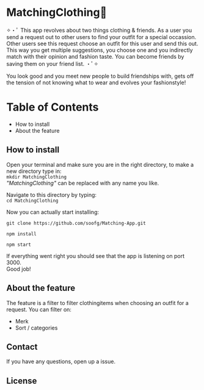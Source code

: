 # MatchingClothing👚


✧・ﾟ This app revolves about two things clothing & friends. As a user you send a request out to other users to find your outfit for a special occassion. Other users see this request choose an outfit for this user and send this out. This way you get multiple suggestions, you choose one and you indirectly match with their opinion and fashion taste. You can become friends by saving them on your friend list. ・ﾟ✧

You look good and you meet new people to build friendships with, gets off the tension of not knowing what to wear and evolves your fashionstyle!  
# Table of Contents
- How to install
- About the feature

## How to install
Open your terminal and make sure you are in the right directory,
to make a new directory type in:  
``mkdir MatchingClothing``  
_"MatchingClothing"_ can be replaced with any name you like.

Navigate to this directory by typing:  
``cd MatchingClothing``

Now you can actually start installing:

``git clone https://github.com/soofg/Matching-App.git``  

``npm install``  

``npm start``

If everything went right you should see that the app is listening on port 3000.  
Good job!

## About the feature
The feature is a filter to filter clothingitems when choosing an outfit for a request.
You can filter on: 
- Merk
- Sort / categories

## Contact
If you have any questions, open up a issue.

## License







